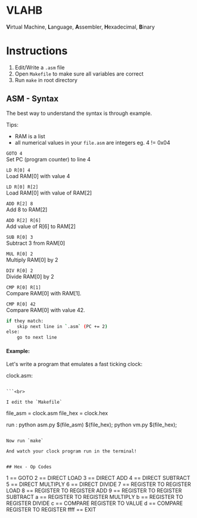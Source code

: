 # VLAHB
**V**irtual Machine, **L**anguage, **A**ssembler, **H**exadecimal, **B**inary

# Instructions
1. Edit/Write a `.asm` file
2. Open `Makefile` to make sure all variables are correct
3. Run `make` in root directory

## ASM - Syntax
The best way to understand the syntax is through example.

Tips:
- RAM is a list
- all numerical values in your `file.asm` are integers eg. 4 != 0x04

`GOTO 4`<br>
Set PC (program counter) to line 4

`LD R[0] 4`<br>
Load RAM[0] with value 4

`LD R[0] R[2]`<br>
Load RAM[0] with value of RAM[2]

`ADD R[2] 8`<br>
Add 8 to RAM[2]

`ADD R[2] R[6]`<br>
Add value of R[6] to RAM[2]

`SUB R[0] 3`<br>
Subtract 3 from RAM[0]

`MUL R[0] 2`<br>
Multiply RAM[0] by 2

`DIV R[0] 2`<br>
Divide RAM[0] by 2

`CMP R[0] R[1]`<br>
Compare RAM[0] with RAM[1].

`CMP R[0] 42`<br>
Compare RAM[0] with value 42.

```bash
if they match:
    skip next line in `.asm` (PC += 2)
else:
    go to next line
```





#### Example:

Let's write a program that emulates a fast ticking clock:

clock.asm:
```

```<br>

I edit the `Makefile`
```
file_asm = clock.asm
file_hex = clock.hex

run :
	python asm.py $(file_asm) $(file_hex);
	python vm.py $(file_hex);
```<br>

Now run `make`

And watch your clock program run in the terminal!


## Hex - Op Codes

```
1    == GOTO
2    == DIRECT LOAD
3    == DIRECT ADD
4    == DIRECT SUBTRACT
5    == DIRECT MULTIPLY
6    == DIRECT DIVIDE
7    == REGISTER TO REGISTER LOAD
8    == REGISTER TO REGISTER ADD
9    == REGISTER TO REGISTER SUBTRACT
a    == REGISTER TO REGISTER MULTIPLY
b    == REGISTER TO REGISTER DIVIDE
c    == COMPARE REGISTER TO VALUE
d    == COMPARE REGISTER TO REGISTER
ffff == EXIT
```
